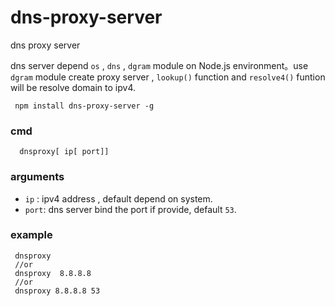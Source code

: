 # dns-proxy-server
dns proxy server

dns server depend `os` , `dns` , `dgram` module on  Node.js environment。use `dgram` module create proxy server , 
`lookup()` function  and `resolve4()` funtion will be resolve domain to ipv4.

```
 npm install dns-proxy-server -g
```

### cmd

```
  dnsproxy[ ip[ port]]
```

### arguments

* `ip` : ipv4 address , default depend on system.
* `port`: dns server bind the port if provide, default `53`.

### example

```
 dnsproxy
 //or
 dnsproxy  8.8.8.8
 //or
 dnsproxy 8.8.8.8 53
```